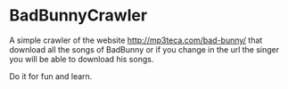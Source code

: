# BadBunnyCrawler

A simple crawler of the website http://mp3teca.com/bad-bunny/ that download all the songs of BadBunny or if you change in the url the singer you will be able to download his songs.

Do it for fun and learn.

